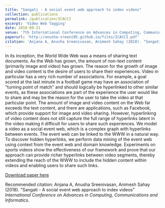 ```yaml
---
title: "Sangati - A social event web approach to index videos"
collection: publications
permalink: /publication/ICACCI
excerpt: 'Video Web Tagging'
date: 2018-09-21
venue: '7th International Conference on Advances in Computing, Communications and Informatics'
paperurl: 'http://anusha-sreeni95.github.io/files/ICACCI.pdf'
citation: 'Anjana A, Anusha Sreenivasan, Animesh Sahay (2018). "Sangati - A social event web approach to index videos" <i>International Conference on Advances in Computing, Communications and Informatics</i>.'
---
```

In its inception, the World Wide Web was a means of sharing text documents. As the Web has grown, the amount of non-text content (primarily image and video) has grown. The reason for the growth of image and video content is the desire of users to share their experiences. Video in particular has a very rich number of associations. For example, a goal scored at the last minute in a football game may have an association of "turning point of match" and should logically be hyperlinked to other similar events, as these associations are part of the experience the user would like to share and may be the reason for the user to take the video at that particular point. The amount of image and video content on the Web far exceeds the text content, and there are applications, such as Facebook, which provide support for image and video sharing. However, hyperlinking of video content does not still capture the full range of hyperlinks latent in the video making it difficult for users to share such experiences. We model a video as a social event web, which is a complex graph with hyperlinks between events. The event web can be linked to the WWW in a natural way. To discover hidden hyperlinks, we perform data mining of the event web using context from the event web and domain knowledge. Experiments on sports videos show the effectiveness of our framework and prove that our approach can provide richer hyperlinks between video segments, thereby extending the reach of the WWW to include the hidden content within videos and enabling users to share such links.

[Download paper here](http://anusha-sreeni95.github.io/files/ICACCI.pdf)

Recommended citation: Anjana A, Anusha Sreenivasan, Animesh Sahay (2018). "Sangati - A social event web approach to index videos" <i>International Conference on Advances in Computing, Communications and Informatics</i>.
